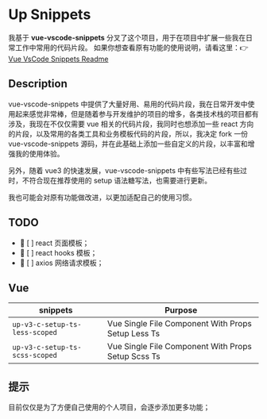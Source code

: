 # Up Snippets

我基于 **vue-vscode-snippets** 分叉了这个项目，用于在项目中扩展一些我在日常工作中常用的代码片段。
如果你想查看原有功能的使用说明，请看这里：👉[Vue VsCode Snippets Readme](./README_OLD.md)

## Description

vue-vscode-snippets 中提供了大量好用、易用的代码片段，我在日常开发中使用起来感觉非常棒，但是随着参与开发维护的项目的增多，各类技术栈的项目都有涉及，我现在不仅仅需要 vue 相关的代码片段，我同时也想添加一些 react 方向的片段，以及常用的各类工具和业务模板代码的片段，所以，我决定 fork 一份 vue-vscode-snippets 源码，并在此基础上添加一些自定义的片段，以丰富和增强我的使用体验。

另外，随着 vue3 的快速发展，vue-vscode-snippets 中有些写法已经有些过时，不符合现在推荐使用的 setup 语法糖写法，也需要进行更新。

我也可能会对原有功能做改进，以更加适配自己的使用习惯。

## TODO

- 🐬 [ ] react 页面模板；
- 🦊 [ ] react hooks 模板；
- 🐶 [ ] axios 网络请求模板；

## Vue

| snippets                       | Purpose                                            |
| ------------------------------ | -------------------------------------------------- |
| `up-v3-c-setup-ts-less-scoped` | Vue Single File Component With Props Setup Less Ts |
| `up-v3-c-setup-ts-scss-scoped` | Vue Single File Component With Props Setup Scss Ts |

## 提示

目前仅仅是为了方便自己使用的个人项目，会逐步添加更多功能；
